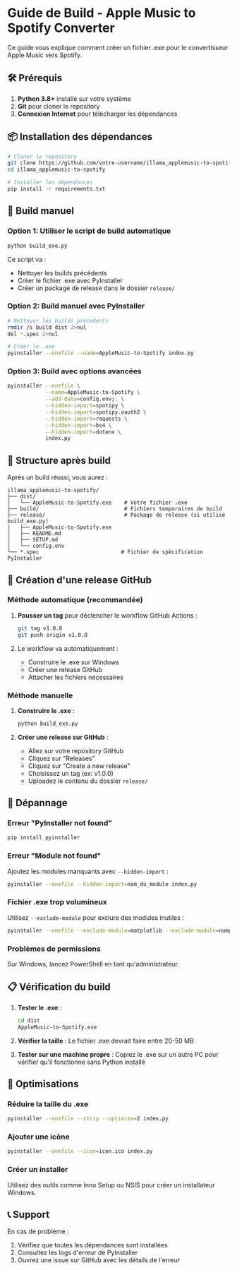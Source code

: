 # Guide de Build - Apple Music to Spotify Converter

Ce guide vous explique comment créer un fichier .exe pour le convertisseur Apple Music vers Spotify.

## 🛠️ Prérequis

1. **Python 3.8+** installé sur votre système
2. **Git** pour cloner le repository
3. **Connexion Internet** pour télécharger les dépendances

## 📦 Installation des dépendances

```bash
# Cloner le repository
git clone https://github.com/votre-username/illama_applemusic-to-spotify.git
cd illama_applemusic-to-spotify

# Installer les dépendances
pip install -r requirements.txt
```

## 🔨 Build manuel

### Option 1: Utiliser le script de build automatique

```bash
python build_exe.py
```

Ce script va :
- Nettoyer les builds précédents
- Créer le fichier .exe avec PyInstaller
- Créer un package de release dans le dossier `release/`

### Option 2: Build manuel avec PyInstaller

```bash
# Nettoyer les builds précédents
rmdir /s build dist 2>nul
del *.spec 2>nul

# Créer le .exe
pyinstaller --onefile --name=AppleMusic-to-Spotify index.py
```

### Option 3: Build avec options avancées

```bash
pyinstaller --onefile \
            --name=AppleMusic-to-Spotify \
            --add-data=config.env;. \
            --hidden-import=spotipy \
            --hidden-import=spotipy.oauth2 \
            --hidden-import=requests \
            --hidden-import=bs4 \
            --hidden-import=dotenv \
            index.py
```

## 📁 Structure après build

Après un build réussi, vous aurez :

```
illama_applemusic-to-spotify/
├── dist/
│   └── AppleMusic-to-Spotify.exe    # Votre fichier .exe
├── build/                           # Fichiers temporaires de build
├── release/                         # Package de release (si utilisé build_exe.py)
│   ├── AppleMusic-to-Spotify.exe
│   ├── README.md
│   ├── SETUP.md
│   └── config.env
└── *.spec                          # Fichier de spécification PyInstaller
```

## 🚀 Création d'une release GitHub

### Méthode automatique (recommandée)

1. **Pousser un tag** pour déclencher le workflow GitHub Actions :
   ```bash
   git tag v1.0.0
   git push origin v1.0.0
   ```

2. Le workflow va automatiquement :
   - Construire le .exe sur Windows
   - Créer une release GitHub
   - Attacher les fichiers nécessaires

### Méthode manuelle

1. **Construire le .exe** :
   ```bash
   python build_exe.py
   ```

2. **Créer une release sur GitHub** :
   - Allez sur votre repository GitHub
   - Cliquez sur "Releases"
   - Cliquez sur "Create a new release"
   - Choisissez un tag (ex: v1.0.0)
   - Uploadez le contenu du dossier `release/`

## 🔧 Dépannage

### Erreur "PyInstaller not found"
```bash
pip install pyinstaller
```

### Erreur "Module not found"
Ajoutez les modules manquants avec `--hidden-import` :
```bash
pyinstaller --onefile --hidden-import=nom_du_module index.py
```

### Fichier .exe trop volumineux
Utilisez `--exclude-module` pour exclure des modules inutiles :
```bash
pyinstaller --onefile --exclude-module=matplotlib --exclude-module=numpy index.py
```

### Problèmes de permissions
Sur Windows, lancez PowerShell en tant qu'administrateur.

## 📋 Vérification du build

1. **Tester le .exe** :
   ```bash
   cd dist
   AppleMusic-to-Spotify.exe
   ```

2. **Vérifier la taille** : Le fichier .exe devrait faire entre 20-50 MB

3. **Tester sur une machine propre** : Copiez le .exe sur un autre PC pour vérifier qu'il fonctionne sans Python installé

## 🎯 Optimisations

### Réduire la taille du .exe
```bash
pyinstaller --onefile --strip --optimize=2 index.py
```

### Ajouter une icône
```bash
pyinstaller --onefile --icon=icon.ico index.py
```

### Créer un installer
Utilisez des outils comme Inno Setup ou NSIS pour créer un installateur Windows.

## 📞 Support

En cas de problème :
1. Vérifiez que toutes les dépendances sont installées
2. Consultez les logs d'erreur de PyInstaller
3. Ouvrez une issue sur GitHub avec les détails de l'erreur 